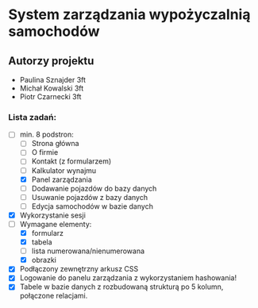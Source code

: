 # System zarządzania wypożyczalnią samochodów
## Autorzy projektu
- Paulina Sznajder 3ft
- Michał Kowalski 3ft
- Piotr Czarnecki 3ft
### Lista zadań:
- [ ] min. 8 podstron:
  - [ ] Strona główna
  - [ ] O firmie
  - [ ] Kontakt (z formularzem)
  - [ ] Kalkulator wynajmu
  - [x] Panel zarządzania
  - [ ] Dodawanie pojazdów do bazy danych
  - [ ] Usuwanie pojazdów z bazy danych
  - [ ] Edycja samochodów w bazie danych
- [x] Wykorzystanie sesji
- [ ] Wymagane elementy:
  - [x] formularz
  - [x] tabela
  - [ ] lista numerowana/nienumerowana
  - [x] obrazki
- [x] Podłączony zewnętrzny arkusz CSS
- [x] Logowanie do panelu zarządzania z wykorzystaniem hashowania!
- [x] Tabele w bazie danych z rozbudowaną strukturą po 5 kolumn, połączone relacjami.
